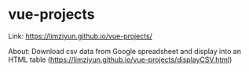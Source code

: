 # vue-projects
Link: https://limziyun.github.io/vue-projects/

About:
Download csv data from Google spreadsheet and display into an HTML table (https://limziyun.github.io/vue-projects/displayCSV.html)
